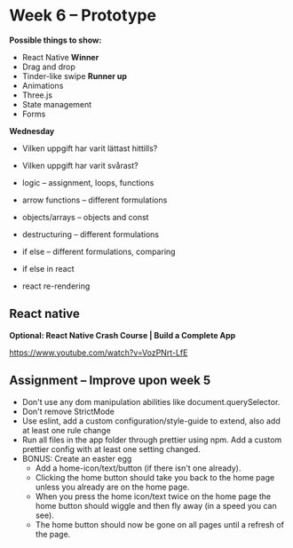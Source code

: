 # Week 6 – Prototype

**Possible things to show:**

* React Native **Winner**
* Drag and drop
* Tinder-like swipe **Runner up**
* Animations
* Three.js
* State management
* Forms

**Wednesday**

* Vilken uppgift har varit lättast hittills?
* Vilken uppgift har varit svårast?

* logic – assignment, loops, functions
* arrow functions – different formulations
* objects/arrays – objects and const
* destructuring – different formulations
* if else – different formulations, comparing
* if else in react
* react re-rendering

## React native

**Optional: React Native Crash Course | Build a Complete App**

https://www.youtube.com/watch?v=VozPNrt-LfE

## Assignment – Improve upon week 5

* Don't use any dom manipulation abilities like document.querySelector.
* Don't remove StrictMode
* Use eslint, add a custom configuration/style-guide to extend, also
  add at least one rule change
* Run all files in the app folder through prettier using npm. Add a custom prettier config with at
  least one setting changed.
* BONUS: Create an easter egg
  * Add a home-icon/text/button (if there isn't one already).
  * Clicking the home button should take you back to the home page unless you
    already are on the home page.
  * When you press the home icon/text twice on the home page the home button
    should wiggle and then fly away (in a speed you can see).
  * The home button should now be gone on all pages until a refresh of the page.
